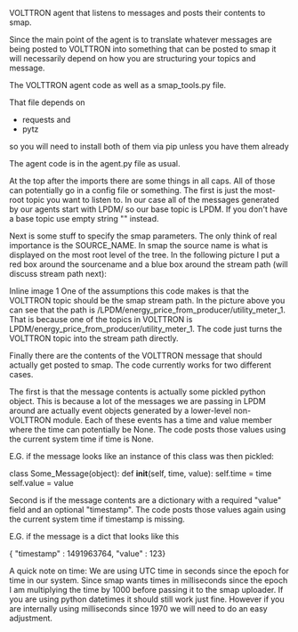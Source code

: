 VOLTTRON agent that listens to messages and posts their contents to smap.  

Since the main point of the agent is to translate whatever messages are being posted to VOLTTRON into something that can be posted to smap it will necessarily depend on how you are structuring your topics and message.


The VOLTTRON agent code as well as a smap_tools.py file.  

That file depends on 
 * requests and 
 * pytz 

 so you will need to install both of them via pip unless you have them already

The agent code is in the agent.py file as usual.

At the top after the imports there are some things in all caps.  All of those can potentially go in a config file or something.  The first is just the most-root topic you want to listen to.  In our case all of the messages generated by our agents start with LPDM/ so our base topic is LPDM.  If you don't have a base topic use empty string "" instead.

Next is some stuff to specify the smap parameters.  The only think of real importance is the SOURCE_NAME.  In smap the source name is what is displayed on the most root level of the tree.  In the following picture I put a red box around the sourcename and a blue box around the stream path (will discuss stream path next):

Inline image 1
One of the assumptions this code makes is that the VOLTTRON topic should be the smap stream path.  In the picture above you can see that the path is /LPDM/energy_price_from_producer/utility_meter_1.  That is because one of the topics in VOLTTRON is LPDM/energy_price_from_producer/utility_meter_1.  The code just turns the VOLTTRON topic into the stream path directly.

Finally there are the contents of the VOLTTRON message that should actually get posted to smap.  The code currently works for two different cases.  

The first is that the message contents is actually some pickled python object.  This is because a lot of the messages we are passing in LPDM around are actually event objects generated by a lower-level non-VOLTTRON module.  Each of these events has a time and value member where the time can potentially be None.  The code posts those values using the current system time if time is None.

E.G. if the message looks like an instance of this class was then pickled:

class Some_Message(object):
    def __init__(self, time, value):
        self.time = time
        self.value = value

Second is if the message contents are a dictionary with a required "value" field and an optional "timestamp".  The code posts those values again using the current system time if timestamp is missing.

E.G. if the message is a dict that looks like this

{ "timestamp" : 1491963764, "value" : 123}

A quick note on time:  We are using UTC time in seconds since the epoch for time in our system.  Since smap wants times in milliseconds since the epoch I am multiplying the time by 1000 before passing it to the smap uploader.  If you are using python datetimes it should still work just fine.  However if you are internally using milliseconds since 1970 we will need to do an easy adjustment.

